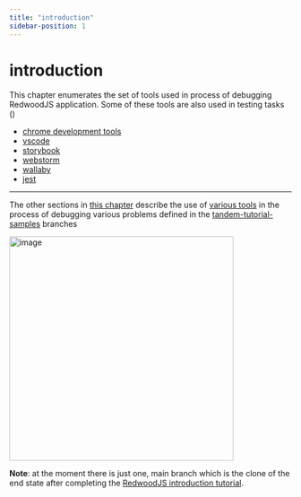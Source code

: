 ```yaml
---
title: "introduction"
sidebar-position: 1
---
```


# introduction

This chapter enumerates the set of tools used in process of debugging RedwoodJS application. Some of these tools are also used in testing tasks ()

- [chrome development tools](https://rw-community.org/tools/introduction)
- [vscode](https://rw-community.org/tools/vscode)
- [storybook](https://rw-community.org/tools/storybook)
- [webstorm](https://rw-community.org/tools/webstorm)
- [wallaby](https://rw-community.org/tools/wallaby)
- [jest](https://rw-community.org/tools/jest)

---

The other sections in [this chapter](https://rw-community.org/debugging/introduction) describe the use of [various tools](https://rw-community.org/tools/introduction) in the process of debugging various problems defined in the [tandem-tutorial-samples](https://github.com/adriatic/tandem-tutorial-samples) branches

<img width="400" alt="image" src="https://user-images.githubusercontent.com/2712405/164252506-1c176aac-7103-43ee-ab86-ba36003d2e9f.png" />

**Note**: at the moment there is just one, main branch which is the  clone of the end state after completing the [RedwoodJS introduction tutorial](https://github.com/redwoodjs/redwood-tutorial).